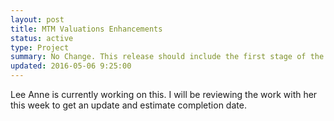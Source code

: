 ```yaml
---
layout: post
title: MTM Valuations Enhancements
status: active
type: Project
summary: No Change. This release should include the first stage of the enhancements.  We still need to plan the work for the enhancement to make MTM Valuations available for all Forwards.
updated: 2016-05-06 9:25:00
---
```


Lee Anne is currently working on this.  I will be reviewing the work with her this week to get an update and estimate completion date.